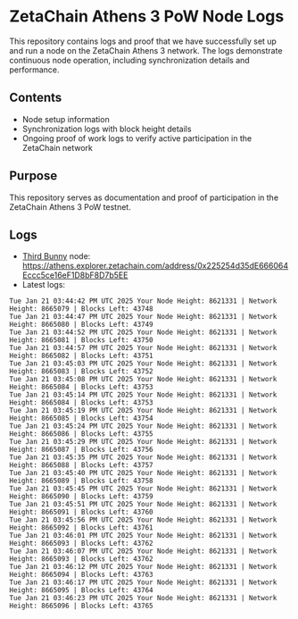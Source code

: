 # ZetaChain Athens 3 PoW Node Logs
This repository contains logs and proof that we have successfully set up and run a node on the ZetaChain Athens 3 network. The logs demonstrate continuous node operation, including synchronization details and performance.

## Contents
- Node setup information
- Synchronization logs with block height details
- Ongoing proof of work logs to verify active participation in the ZetaChain network

## Purpose
This repository serves as documentation and proof of participation in the ZetaChain Athens 3 PoW testnet.

## Logs

- [Third Bunny](https://thirdbunny.xyz/) node: https://athens.explorer.zetachain.com/address/0x225254d35dE666064Eccc5ce16eF1D8bF8D7b5EE
- Latest logs:
```
Tue Jan 21 03:44:42 PM UTC 2025 Your Node Height: 8621331 | Network Height: 8665079 | Blocks Left: 43748
Tue Jan 21 03:44:47 PM UTC 2025 Your Node Height: 8621331 | Network Height: 8665080 | Blocks Left: 43749
Tue Jan 21 03:44:52 PM UTC 2025 Your Node Height: 8621331 | Network Height: 8665081 | Blocks Left: 43750
Tue Jan 21 03:44:57 PM UTC 2025 Your Node Height: 8621331 | Network Height: 8665082 | Blocks Left: 43751
Tue Jan 21 03:45:03 PM UTC 2025 Your Node Height: 8621331 | Network Height: 8665083 | Blocks Left: 43752
Tue Jan 21 03:45:08 PM UTC 2025 Your Node Height: 8621331 | Network Height: 8665084 | Blocks Left: 43753
Tue Jan 21 03:45:14 PM UTC 2025 Your Node Height: 8621331 | Network Height: 8665084 | Blocks Left: 43753
Tue Jan 21 03:45:19 PM UTC 2025 Your Node Height: 8621331 | Network Height: 8665085 | Blocks Left: 43754
Tue Jan 21 03:45:24 PM UTC 2025 Your Node Height: 8621331 | Network Height: 8665086 | Blocks Left: 43755
Tue Jan 21 03:45:29 PM UTC 2025 Your Node Height: 8621331 | Network Height: 8665087 | Blocks Left: 43756
Tue Jan 21 03:45:35 PM UTC 2025 Your Node Height: 8621331 | Network Height: 8665088 | Blocks Left: 43757
Tue Jan 21 03:45:40 PM UTC 2025 Your Node Height: 8621331 | Network Height: 8665089 | Blocks Left: 43758
Tue Jan 21 03:45:45 PM UTC 2025 Your Node Height: 8621331 | Network Height: 8665090 | Blocks Left: 43759
Tue Jan 21 03:45:51 PM UTC 2025 Your Node Height: 8621331 | Network Height: 8665091 | Blocks Left: 43760
Tue Jan 21 03:45:56 PM UTC 2025 Your Node Height: 8621331 | Network Height: 8665092 | Blocks Left: 43761
Tue Jan 21 03:46:01 PM UTC 2025 Your Node Height: 8621331 | Network Height: 8665093 | Blocks Left: 43762
Tue Jan 21 03:46:07 PM UTC 2025 Your Node Height: 8621331 | Network Height: 8665093 | Blocks Left: 43762
Tue Jan 21 03:46:12 PM UTC 2025 Your Node Height: 8621331 | Network Height: 8665094 | Blocks Left: 43763
Tue Jan 21 03:46:17 PM UTC 2025 Your Node Height: 8621331 | Network Height: 8665095 | Blocks Left: 43764
Tue Jan 21 03:46:23 PM UTC 2025 Your Node Height: 8621331 | Network Height: 8665096 | Blocks Left: 43765
```
